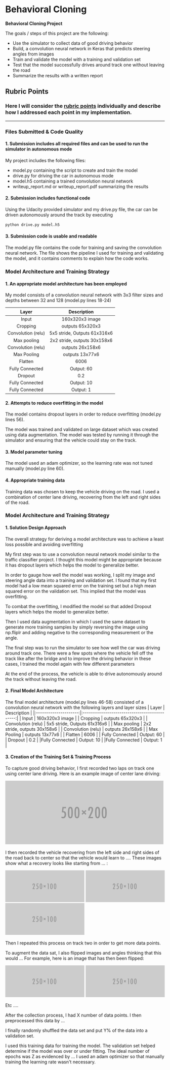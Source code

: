 # **Behavioral Cloning** 

**Behavioral Cloning Project**

The goals / steps of this project are the following:
* Use the simulator to collect data of good driving behavior
* Build, a convolution neural network in Keras that predicts steering angles from images
* Train and validate the model with a training and validation set
* Test that the model successfully drives around track one without leaving the road
* Summarize the results with a written report


[//]: # (Image References)

[image1]: ./examples/placeholder.png "Model Visualization"
[image2]: ./examples/placeholder.png "Grayscaling"
[image3]: ./examples/placeholder_small.png "Recovery Image"
[image4]: ./examples/placeholder_small.png "Recovery Image"
[image5]: ./examples/placeholder_small.png "Recovery Image"
[image6]: ./examples/placeholder_small.png "Normal Image"
[image7]: ./examples/placeholder_small.png "Flipped Image"

## Rubric Points
### Here I will consider the [rubric points](https://review.udacity.com/#!/rubrics/432/view) individually and describe how I addressed each point in my implementation.  

---
### Files Submitted & Code Quality

#### 1. Submission includes all required files and can be used to run the simulator in autonomous mode

My project includes the following files:
* model.py containing the script to create and train the model
* drive.py for driving the car in autonomous mode
* model.h5 containing a trained convolution neural network 
* writeup_report.md or writeup_report.pdf summarizing the results

#### 2. Submission includes functional code
Using the Udacity provided simulator and my drive.py file, the car can be driven autonomously around the track by executing 
```sh
python drive.py model.h5
```

#### 3. Submission code is usable and readable

The model.py file contains the code for training and saving the convolution neural network. The file shows the pipeline I used for training and validating the model, and it contains comments to explain how the code works.

### Model Architecture and Training Strategy

#### 1. An appropriate model architecture has been employed

My model consists of a convolution neural network with 3x3 filter sizes and depths between 32 and 128 (model.py lines 18-24) 

| Layer         		|     Description	        					| 
|:---------------------:|:---------------------------------------------:| 
| Input         		| 160x320x3  image   							| 
| Cropping     	|  outputs 65x320x3 	|
| Convolution (relu)				|	5x5 stride,	Outputs 61x316x6										|
| Max pooling	      	| 2x2 stride,  outputs 30x158x6 				|
| Convolution (relu)	    |  outputs 26x158x6 |
| Max Pooling |  outputs 13x77x6 |
| Flatten | 6006 |
| Fully Connected |  Output: 60 |
| Dropout | 0.2 |
|Fully Connected |  Output: 10 |
|Fully Connected | Output: 1 |



#### 2. Attempts to reduce overfitting in the model

The model contains dropout layers in order to reduce overfitting (model.py lines 56). 

The model was trained and validated on large dataset which was created using data augmentation. The model was tested by running it through the simulator and ensuring that the vehicle could stay on the track.

#### 3. Model parameter tuning

The model used an adam optimizer, so the learning rate was not tuned manually (model.py line 60).

#### 4. Appropriate training data

Training data was chosen to keep the vehicle driving on the road. I used a combination of center lane driving, recovering from the left and right sides of the road.

### Model Architecture and Training Strategy

#### 1. Solution Design Approach

The overall strategy for deriving a model architecture was to achieve a least loss possible and avoiding overfitting

My first step was to use a convolution neural network model similar to the traffic classifier project. I thought this model might be appropriate because it has dropout layers which helps the model to generalize better.

In order to gauge how well the model was working, I split my image and steering angle data into a training and validation set. I found that my first model had a low mean squared error on the training set but a high mean squared error on the validation set. This implied that the model was overfitting. 

To combat the overfitting, I modified the model so that added Dropout layers which helps the model to generalize better.

Then I used data augmentation in which I used the same dataset to generate more training samples by simply reversing the image using np.fliplr and adding negative to the corresponding measurement or the angle.

The final step was to run the simulator to see how well the car was driving around track one. There were a few spots where the vehicle fell off the track like after the bridge and to improve the driving behavior in these cases, I trained the model again with few different parameters

At the end of the process, the vehicle is able to drive autonomously around the track without leaving the road.

#### 2. Final Model Architecture

The final model architecture (model.py lines 46-58) consisted of a convolution neural network with the following layers and layer sizes | Layer         		|     Description	        					| 
|:---------------------:|:---------------------------------------------:| 
| Input         		| 160x320x3  image   							| 
| Cropping     	|  outputs 65x320x3 	|
| Convolution (relu)				|	5x5 stride,	Outputs 61x316x6										|
| Max pooling	      	| 2x2 stride,  outputs 30x158x6 				|
| Convolution (relu)	    |  outputs 26x158x6 |
| Max Pooling |  outputs 13x77x6 |
| Flatten | 6006 |
| Fully Connected |  Output: 60 |
| Dropout | 0.2 |
|Fully Connected |  Output: 10 |
|Fully Connected | Output: 1 |


#### 3. Creation of the Training Set & Training Process

To capture good driving behavior, I first recorded two laps on track one using center lane driving. Here is an example image of center lane driving:

![alt text][image2]

I then recorded the vehicle recovering from the left side and right sides of the road back to center so that the vehicle would learn to .... These images show what a recovery looks like starting from ... :

![alt text][image3]
![alt text][image4]
![alt text][image5]

Then I repeated this process on track two in order to get more data points.

To augment the data sat, I also flipped images and angles thinking that this would ... For example, here is an image that has then been flipped:

![alt text][image6]
![alt text][image7]

Etc ....

After the collection process, I had X number of data points. I then preprocessed this data by ...


I finally randomly shuffled the data set and put Y% of the data into a validation set. 

I used this training data for training the model. The validation set helped determine if the model was over or under fitting. The ideal number of epochs was Z as evidenced by ... I used an adam optimizer so that manually training the learning rate wasn't necessary.
